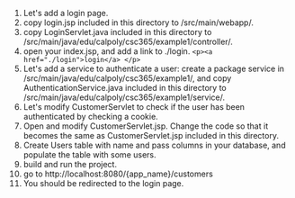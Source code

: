 1. Let's add a login page.
2. copy login.jsp included in this directory to /src/main/webapp/.
3. copy LoginServlet.java included in this directory to /src/main/java/edu/calpoly/csc365/example1/controller/.
4. open your index.jsp, and add a link to ./login.
`<p><a href="./login">login</a> </p>`
5. Let's add a service to authenticate a user: create a package service in /src/main/java/edu/calpoly/csc365/example1/, and copy AuthenticationService.java included in this directory to /src/main/java/edu/calpoly/csc365/example1/service/.
6. Let's modify CustomerServlet to check if the user has been authenticated by checking a cookie.
7. Open and modify CustomerServlet.jsp. Change the code so that it becomes the same as CustomerServlet.jsp included in this directory.
8. Create Users table with name and pass columns in your database, and populate the table with some users.
9. build and run the project.
10. go to http://localhost:8080/{app_name}/customers
11. You should be redirected to the login page.
